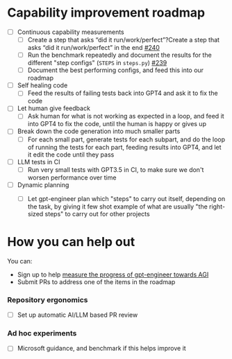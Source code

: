 # Capability improvement roadmap
- [ ] Continuous capability measurements
  - [ ] Create a step that asks “did it run/work/perfect”?Create a step that asks “did it run/work/perfect” in the end [#240](https://github.com/AntonOsika/gpt-engineer/issues/240)
  - [ ] Run the benchmark repeatedly and document the results for the different "step configs" (`STEPS` in `steps.py`) [#239](https://github.com/AntonOsika/gpt-engineer/issues/239)
  - [ ] Document the best performing configs, and feed this into our roadmap
- [ ] Self healing code
  - [ ] Feed the results of failing tests back into GPT4 and ask it to fix the code
- [ ] Let human give feedback
  - [ ] Ask human for what is not working as expected in a loop, and feed it into
GPT4 to fix the code, until the human is happy or gives up
- [ ] Break down the code generation into much smaller parts
  - [ ] For each small part, generate tests for each subpart, and do the loop of running the tests for each part, feeding
results into GPT4, and let it edit the code until they pass
- [ ] LLM tests in CI
  - [ ] Run very small tests with GPT3.5 in CI, to make sure we don't worsen
performance over time
- [ ] Dynamic planning
  - [ ] Let gpt-engineer plan which "steps" to carry out itself, depending on the
task, by giving it few shot example of what are usually "the right-sized steps" to carry
out for other projects



# How you can help out
You can:
- Sign up to help [measure the progress of gpt-engineer towards AGI](https://forms.gle/TMX68mScyxQUsE6Y9)
- Submit PRs to address one of the items in the roadmap

### Repository ergonomics
- [ ] Set up automatic AI/LLM based PR review

### Ad hoc experiments
- [ ] Microsoft guidance, and benchmark if this helps improve it
